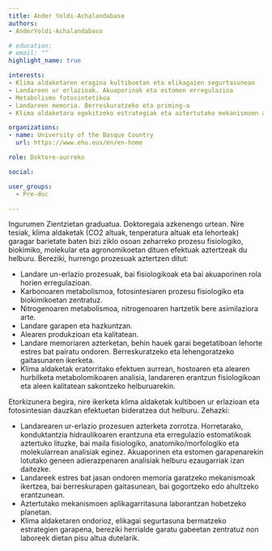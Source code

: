 ```yaml
---
title: Ander Yoldi-Achalandabaso
authors:
- AnderYoldi-Achalandabaso

# education:
# email: ""
highlight_name: true

interests:
- Klima aldaketaren eragina kultiboetan eta elikagaien segurtasunean
- Landareen ur erlazioak. Akuaporinak eta estomen erregulazioa
- Metabolismo fotosintetikoa
- Landareen memoria. Berreskuratzeko eta priming-a
- Klima aldaketara egokitzeko estrategiak eta aztertutako mekanismoen aplikagarritasuna

organizations:
- name: University of the Basque Country
  url: https://www.ehu.eus/en/en-home

role: Doktore-aurreko

social:

user_groups: 
  - Pre-doc

---
```

Ingurumen Zientzietan graduatua. Doktoregaia azkenengo urtean. Nire tesiak, klima aldaketak (CO2 altuak, tenperatura altuak eta lehorteak) garagar barietate baten bizi ziklo osoan zeharreko prozesu fisiologiko, biokimiko, molekular eta agronomikoetan dituen efektuak aztertzeak du helburu. Bereziki, hurrengo prozesuak aztertzen ditut:
-	Landare un-erlazio prozesuak, bai fisiologikoak eta bai akuaporinen rola horien erregulazioan.
-	Karbonoaren metabolismoa, fotosintesiaren prozesu fisiologiko eta biokimikoetan zentratuz.
-	Nitrogenoaren metabolismoa, nitrogenoaren hartzetik bere asimilaziora arte.
-	Landare garapen eta hazkuntzan.
-	Alearen produkzioan eta kalitatean.
-	Landare memoriaren azterketan, behin hauek garai begetatiboan lehorte estres bat pairatu ondoren. Berreskuratzeko eta lehengoratzeko gaitasunaren ikerketa.
-	Klima aldaketak eratorritako efektuen aurrean, hostoaren eta alearen hurbilketa metabolomikoaren analisia, landareren erantzun fisiologikoan eta aleen kalitatean sakontzeko helburuarekin.

Etorkizunera begira, nire ikerketa klima aldaketak kultiboen ur erlazioan eta fotosintesian dauzkan efektuetan bideratzea dut helburu. Zehazki:
-	Landarearen ur-erlazio prozesuen azterketa zorrotza. Horretarako, konduktantzia hidraulikoaren erantzuna eta erregulazio estomatikoak aztertuko lituzke, bai maila fisiologiko, anatomiko/morfologiko eta molekularrean analisiak eginez. Akuaporinen eta estomen garapenarekin lotutako geneen adierazpenaren analisiak helburu ezaugarriak izan daitezke.
-	Landareek estres bat jasan ondoren memoria garatzeko mekanismoak ikertzea, bai berreskurapen gaitasunean, bai gogortzeko edo ahultzeko erantzunean.
-	Aztertutako mekanismoen aplikagarritasuna laborantzan hobetzeko planetan.
-	Klima aldaketaren ondorioz, elikagai segurtasuna bermatzeko estrategien garapena, bereziki herrialde garatu gabeetan zentratuz non laboreek dietan pisu altua dutelarik.
